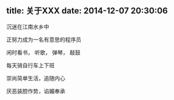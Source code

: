 title: 关于XXX
date: 2014-12-07 20:30:06
---

沉迷在江南水乡中

正努力成为一名有意思的程序员

闲时看书， 听歌， 弹琴， 敲鼓

每天骑自行车上下班

崇尚简单生活，追随内心

厌恶装腔作势，谄媚奉承  




